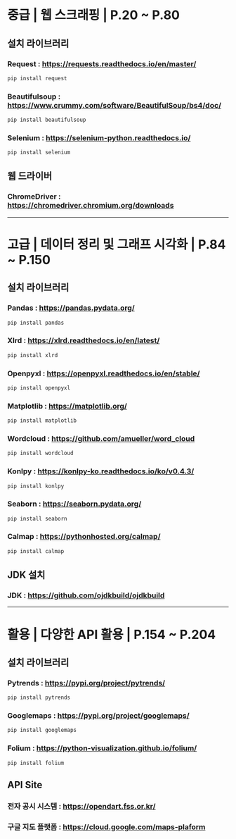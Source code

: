 # 중급 | 웹 스크래핑 | P.20 ~ P.80
## 설치 라이브러리
### Request : https://requests.readthedocs.io/en/master/
```python
pip install request
```
### Beautifulsoup : https://www.crummy.com/software/BeautifulSoup/bs4/doc/
```python
pip install beautifulsoup
```
### Selenium : https://selenium-python.readthedocs.io/
```python
pip install selenium
```
## 웹 드라이버
### ChromeDriver : https://chromedriver.chromium.org/downloads
---
# 고급 | 데이터 정리 및 그래프 시각화 | P.84 ~ P.150
## 설치 라이브러리
### Pandas : https://pandas.pydata.org/
```python
pip install pandas
```
### Xlrd : https://xlrd.readthedocs.io/en/latest/
```python
pip install xlrd
```
### Openpyxl : https://openpyxl.readthedocs.io/en/stable/
```python
pip install openpyxl
```
### Matplotlib : https://matplotlib.org/
```python
pip install matplotlib
```
### Wordcloud : https://github.com/amueller/word_cloud
```python
pip install wordcloud
```
### Konlpy : https://konlpy-ko.readthedocs.io/ko/v0.4.3/
```python
pip install konlpy
```
### Seaborn : https://seaborn.pydata.org/
```python
pip install seaborn
```
### Calmap : https://pythonhosted.org/calmap/
```python
pip install calmap
```
## JDK 설치
### JDK : https://github.com/ojdkbuild/ojdkbuild
---
# 활용 | 다양한 API 활용 | P.154 ~ P.204
## 설치 라이브러리
### Pytrends : https://pypi.org/project/pytrends/
```python
pip install pytrends
```
### Googlemaps : https://pypi.org/project/googlemaps/
```python
pip install googlemaps
```
### Folium : https://python-visualization.github.io/folium/
```python
pip install folium
```
## API Site
### 전자 공시 시스템 : https://opendart.fss.or.kr/
### 구글 지도 플랫폼 : https://cloud.google.com/maps-plaform

